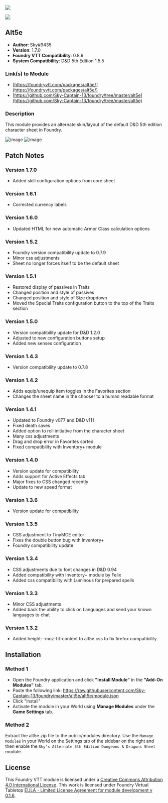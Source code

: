 ![](https://img.shields.io/badge/Foundry-v0.8.9-informational)

![](https://img.shields.io/badge/D&D5e-v1.5.5-informational)

## Alt5e
* **Author**: Sky#9435
* **Version**: 1.7.0
* **Foundry VTT Compatibility**: 0.8.9
* **System Compatibility**: D&D 5th Edition 1.5.5

### Link(s) to Module
* [https://foundryvtt.com/packages/alt5e/](https://foundryvtt.com/packages/alt5e/)
* [https://github.com/Sky-Captain-13/foundry/tree/master/alt5e](https://github.com/Sky-Captain-13/foundry/tree/master/alt5e)

### Description
This module provides an alternate skin/layout of the default D&D 5th edition character sheet in Foundry.

![image](https://i.imgur.com/puHgzhE.png)
![image](https://i.imgur.com/ngzG3K7.png)

## Patch Notes
### Version 1.7.0
* Added skill configuration options from core sheet

### Version 1.6.1
* Corrected currency labels

### Version 1.6.0
* Updated HTML for new automatic Armor Class calculation options

### Version 1.5.2
* Foundry version compatibility update to 0.7.9
* Minor css adjustments
* Sheet no longer forces itself to be the default sheet

### Version 1.5.1
* Restored display of passives in Traits
* Changed position and style of passives
* Changed position and style of Size dropdown
* Moved the Special Traits configuration button to the top of the Traits section

### Version 1.5.0
* Version compatibility update for D&D 1.2.0
* Adjusted to new configuration buttons setup
* Added new senses configuration

### Version 1.4.3
* Version compatibility update to 0.7.8

### Version 1.4.2
* Adds equip/unequip item toggles in the Favorites section
* Changes the sheet name in the chooser to a human readable format

### Version 1.4.1
* Updated to Foundry v077 and D&D v111
* Fixed death saves
* Added option to roll initiative from the character sheet
* Many css adjustments
* Drag and drop error in Favorites sorted
* Fixed compatibility with Inventory+ module

### Version 1.4.0
* Version update for compatibility
* Adds support for Active Effects tab
* Major fixes to CSS changed recently
* Update to new speed format

### Version 1.3.6
* Version update for compatibility

### Version 1.3.5
* CSS adjustment to TinyMCE editor
* Fixes the double button bug with Inventory+
* Foundry compatibility update

### Version 1.3.4 
* CSS adjustments due to font changes in D&D 0.94
* Added compatibility with Inventory+ module by Felix
* Added css compatibility with Luminous for prepared spells

### Version 1.3.3
* Minor CSS adjustments
* Added back the ability to click on Languages and send your known languages to chat

### Version 1.3.2
* Added height: -moz-fit-content to alt5e.css to fix firefox compatibility

## Installation
### Method 1
* Open the Foundry application and click **"Install Module"** in the **"Add-On Modules"** tab.
* Paste the following link: https://raw.githubusercontent.com/Sky-Captain-13/foundry/master/alt5e/alt5e/module.json
* Click "Install"
* Activate the module in your World using **Manage Modules** under the **Game Settings** tab.

### Method 2
Extract the alt5e.zip file to the public/modules directory. Use the `Manage Modules` in your World on the Settings tab of the sidebar on the right and then enable the `Sky's Alternate 5th Edition Dungeons & Dragons Sheet` module.

## License
This Foundry VTT module is licensed under a [Creative Commons Attribution 4.0 International License](http://creativecommons.org/licenses/by/4.0/).
This work is licensed under Foundry Virtual Tabletop [EULA - Limited License Agreement for module development v 0.1.6](http://foundryvtt.com/pages/license.html).

